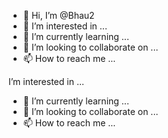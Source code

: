 - 👋 Hi, I’m @Bhau2
- 👀 I’m interested in ...
- 🌱 I’m currently learning ...
- 💞️ I’m looking to collaborate on ...
- 📫 How to reach me ...

<!---
Bhau2/Bhau2 is a ✨ special ✨ repository because its `README.md` (this file) appears on your GitHub profile.
You can click the Preview link to take a look at your changes.
--->
I’m interested in ...
- 🌱 I’m currently learning ...
- 💞️ I’m looking to collaborate on ...
- 📫 How to reach me ...
